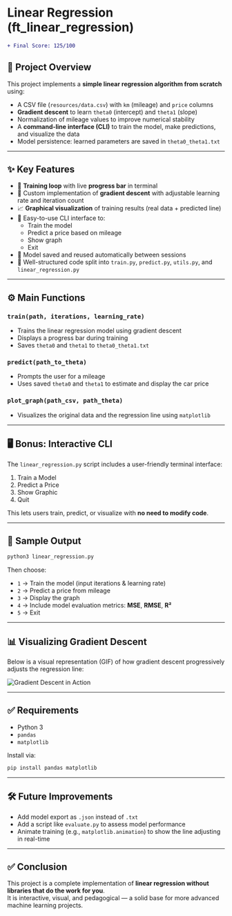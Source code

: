 # Linear Regression (ft_linear_regression)

```diff
+ Final Score: 125/100
```
## 📌 Project Overview

This project implements a **simple linear regression algorithm from scratch** using:

- A CSV file (`resources/data.csv`) with `km` (mileage) and `price` columns
- **Gradient descent** to learn `theta0` (intercept) and `theta1` (slope)
- Normalization of mileage values to improve numerical stability
- A **command-line interface (CLI)** to train the model, make predictions, and visualize the data
- Model persistence: learned parameters are saved in `theta0_theta1.txt`

---

## ✨ Key Features

- 🔄 **Training loop** with live **progress bar** in terminal
- 🧠 Custom implementation of **gradient descent** with adjustable learning rate and iteration count
- 📈 **Graphical visualization** of training results (real data + predicted line)
- 🧪 Easy-to-use CLI interface to:
  - Train the model
  - Predict a price based on mileage
  - Show graph
  - Exit
- 💾 Model saved and reused automatically between sessions
- 📁 Well-structured code split into `train.py`, `predict.py`, `utils.py`, and `linear_regression.py`

---

## ⚙️ Main Functions

### `train(path, iterations, learning_rate)`
- Trains the linear regression model using gradient descent
- Displays a progress bar during training
- Saves `theta0` and `theta1` to `theta0_theta1.txt`

### `predict(path_to_theta)`
- Prompts the user for a mileage
- Uses saved `theta0` and `theta1` to estimate and display the car price

### `plot_graph(path_csv, path_theta)`
- Visualizes the original data and the regression line using `matplotlib`

---

## 🖥️ Bonus: Interactive CLI

The `linear_regression.py` script includes a user-friendly terminal interface:

1. Train a Model
2. Predict a Price
3. Show Graphic
4. Quit

This lets users train, predict, or visualize with **no need to modify code**.

---

## 🧪 Sample Output

```bash
python3 linear_regression.py
```

Then choose:
- `1` → Train the model (input iterations & learning rate)
- `2` → Predict a price from mileage
- `3` → Display the graph
- `4` → Include model evaluation metrics: **MSE**, **RMSE**, **R²**
- `5` → Exit

---

## 📊 Visualizing Gradient Descent

Below is a visual representation (GIF) of how gradient descent progressively adjusts the regression line:

![Gradient Descent in Action](https://upload.wikimedia.org/wikipedia/commons/2/2d_multiple_linear_regression.gif)

---

## ✅ Requirements

- Python 3
- `pandas`
- `matplotlib`

Install via:

```bash
pip install pandas matplotlib
```

---

## 🛠 Future Improvements

- Add model export as `.json` instead of `.txt`
- Add a script like `evaluate.py` to assess model performance
- Animate training (e.g., `matplotlib.animation`) to show the line adjusting in real-time

---

## ✅ Conclusion

This project is a complete implementation of **linear regression without libraries that do the work for you**.  
It is interactive, visual, and pedagogical — a solid base for more advanced machine learning projects.
